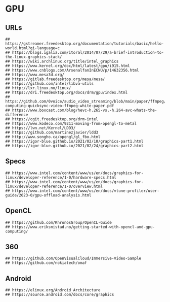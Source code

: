 GPU
===

## URLs

    
    ## https://gstreamer.freedesktop.org/documentation/tutorials/basic/hello-world.html?gi-language=c
    ## https://blogs.igalia.com/itoral/2014/07/29/a-brief-introduction-to-the-linux-graphics-stack/
    ## https://wiki.archlinux.org/title/intel_graphics
    ## https://www.kernel.org/doc/html/latest/gpu/i915.html
    ## https://www.cnblogs.com/ArsenalfanInECNU/p/14632356.html
    ## https://www.mesa3d.org/
    ## https://gitlab.freedesktop.org/mesa/mesa/
    ## https://github.com/intel/libva-utils
    ## http://lxr.linux.no/linux/
    ## https://dri.freedesktop.org/docs/drm/gpu/index.html
    ## https://github.com/0voice/audio_video_streaming/blob/main/paper/ffmpeg/cloud-computing-quicksync-video-ffmpeg-white-paper.pdf
    ## https://www.boxcast.com/blog/hevc-h.265-vs.-h.264-avc-whats-the-difference
    ## https://cgit.freedesktop.org/drm-intel
    ## https://www.kodeco.com/9211-moving-from-opengl-to-metal
    ## https://lwn.net/Kernel/LDD3/
    ## https://github.com/martinezjavier/ldd3
    ## http://www.songho.ca/opengl/gl_fbo.html
    ## https://igor-blue.github.io/2021/02/10/graphics-part1.html
    ## https://igor-blue.github.io/2021/02/24/graphics-part2.html

## Specs

    ## https://www.intel.com/content/www/us/en/docs/graphics-for-linux/developer-reference/1-0/hardware-specs.html
    ## https://www.intel.com/content/www/us/en/docs/graphics-for-linux/developer-reference/1-0/overview.html
    ## https://www.intel.com/content/www/us/en/docs/vtune-profiler/user-guide/2023-0/gpu-offload-analysis.html

## OpenCL

    ## https://github.com/KhronosGroup/OpenCL-Guide
    ## https://www.eriksmistad.no/getting-started-with-opencl-and-gpu-computing/

## 360

    ## https://github.com/OpenVisualCloud/Immersive-Video-Sample
    ## https://github.com/nokiatech/omaf
    
## Android

    ## https://elinux.org/Android_Architecture
    ## https://source.android.com/docs/core/graphics
  
